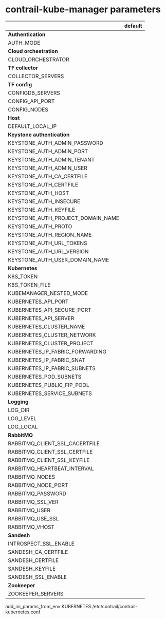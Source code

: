 # contrail-kube-manager parameters

| | default |
|---|---|
| **Authentication** | |
| AUTH_MODE | |
| **Cloud orchestration** | |
| CLOUD_ORCHESTRATOR | |
| **TF collector** | |
| COLLECTOR_SERVERS | |
| **TF config** | |
| CONFIGDB_SERVERS | |
| CONFIG_API_PORT | |
| CONFIG_NODES | |
| **Host** | |
| DEFAULT_LOCAL_IP | |
| **Keystone authentication** | |
| KEYSTONE_AUTH_ADMIN_PASSWORD | |
| KEYSTONE_AUTH_ADMIN_PORT | |
| KEYSTONE_AUTH_ADMIN_TENANT | |
| KEYSTONE_AUTH_ADMIN_USER | |
| KEYSTONE_AUTH_CA_CERTFILE | |
| KEYSTONE_AUTH_CERTFILE | |
| KEYSTONE_AUTH_HOST | |
| KEYSTONE_AUTH_INSECURE | |
| KEYSTONE_AUTH_KEYFILE | |
| KEYSTONE_AUTH_PROJECT_DOMAIN_NAME | |
| KEYSTONE_AUTH_PROTO | |
| KEYSTONE_AUTH_REGION_NAME | |
| KEYSTONE_AUTH_URL_TOKENS | |
| KEYSTONE_AUTH_URL_VERSION | |
| KEYSTONE_AUTH_USER_DOMAIN_NAME | |
| **Kubernetes** | |
| K8S_TOKEN | |
| K8S_TOKEN_FILE |  |
| KUBEMANAGER_NESTED_MODE | |
| KUBERNETES_API_PORT | |
| KUBERNETES_API_SECURE_PORT | |
| KUBERNETES_API_SERVER | |
| KUBERNETES_CLUSTER_NAME | |
| KUBERNETES_CLUSTER_NETWORK | |
| KUBERNETES_CLUSTER_PROJECT | |
| KUBERNETES_IP_FABRIC_FORWARDING | |
| KUBERNETES_IP_FABRIC_SNAT | |
| KUBERNETES_IP_FABRIC_SUBNETS | |
| KUBERNETES_POD_SUBNETS | |
| KUBERNETES_PUBLIC_FIP_POOL | |
| KUBERNETES_SERVICE_SUBNETS | |
| **Logging** | |
| LOG_DIR | |
| LOG_LEVEL | |
| LOG_LOCAL | |
| **RabbitMQ** | |
| RABBITMQ_CLIENT_SSL_CACERTFILE | |
| RABBITMQ_CLIENT_SSL_CERTFILE | |
| RABBITMQ_CLIENT_SSL_KEYFILE | |
| RABBITMQ_HEARTBEAT_INTERVAL | |
| RABBITMQ_NODES | |
| RABBITMQ_NODE_PORT| |
| RABBITMQ_PASSWORD | |
| RABBITMQ_SSL_VER | |
| RABBITMQ_USER | |
| RABBITMQ_USE_SSL | |
| RABBITMQ_VHOST | |
| **Sandesh** | |
| INTROSPECT_SSL_ENABLE | |
| SANDESH_CA_CERTFILE | |
| SANDESH_CERTFILE | |
| SANDESH_KEYFILE | |
| SANDESH_SSL_ENABLE | |
| **Zookeeper** | |
| ZOOKEEPER_SERVERS | |

add_ini_params_from_env KUBERNETES /etc/contrail/contrail-kubernetes.conf
